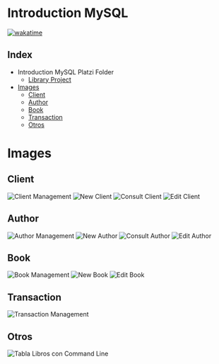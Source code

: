 # Introduction MySQL

<a href="https://wakatime.com/@bartoligerman497">
  <img 
    src="https://wakatime.com/badge/user/007a853f-0752-4493-a031-cf70b329845c/project/a4082edd-08b4-488e-b92c-252e88e8d95b.svg"
    alt="wakatime"
  >
</a>

## Index

- Introduction MySQL Platzi Folder
  - [Library Project](https://github.com/bartoligerman497/Introduction-MySQL-Platzi/tree/main/Library/Library)
- [Images](#images)
  - [Client](#client)
  - [Author](#author)
  - [Book](#book)
  - [Transaction](#transaction)  
  - [Otros](#otros)

# Images

## Client
![Client Management](https://user-images.githubusercontent.com/53313625/200138596-fdad3897-ef4f-4233-a941-566eaa0c676a.png)
![New Client](https://user-images.githubusercontent.com/53313625/200138592-6a164962-7ac2-4d99-8f1f-924bf930f6c4.png)
![Consult Client](https://user-images.githubusercontent.com/53313625/200138597-fc6566ee-d059-4c32-a19a-9c7189b7efff.png)
![Edit Client](https://user-images.githubusercontent.com/53313625/200138598-112a221f-2675-4d02-ae94-a76207b5fc36.png)

## Author
![Author Management](https://user-images.githubusercontent.com/53313625/200138571-1ebfdf8a-68ed-478e-897d-80346c36049f.png)
![New Author](https://user-images.githubusercontent.com/53313625/200138577-64fd28f9-73e8-4231-92ca-d10d1266c080.png)
![Consult Author](https://user-images.githubusercontent.com/53313625/200138584-262dd549-1b56-46fa-a427-c774a48147db.png)
![Edit Author](https://user-images.githubusercontent.com/53313625/200138583-473c60f1-a129-4082-97d3-50ddb16f93d3.png)

## Book
![Book  Management](https://user-images.githubusercontent.com/53313625/200138551-9b49567f-c092-420b-a06c-3d2bdf4b0bbf.png)
![New Book](https://user-images.githubusercontent.com/53313625/200138553-8c9aa44d-fda7-427c-9cb5-285253527089.png)
![Edit Book](https://user-images.githubusercontent.com/53313625/200138552-29ed8e96-9de1-42b8-b485-a8ea6ca02306.png)

## Transaction
![Transaction Management](https://user-images.githubusercontent.com/53313625/200138543-40be448b-2cb7-4ca3-9728-f3c0f1c541b8.png)

## Otros
![Tabla Libros con Command Line](https://user-images.githubusercontent.com/53313625/179322557-0a71c2da-b9af-4ceb-b5fd-4ebe02d98231.png)
